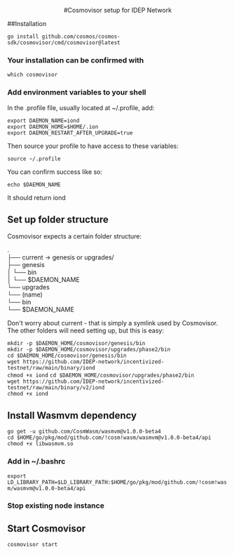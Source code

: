<p align="center">
#Cosmovisor setup for IDEP Network
</p>

##Installation

`go install github.com/cosmos/cosmos-sdk/cosmovisor/cmd/cosmovisor@latest`


### Your installation can be confirmed with

`which cosmovisor`

### Add environment variables to your shell
In the .profile file, usually located at ~/.profile, add:


`export DAEMON_NAME=iond`<br />
`export DAEMON_HOME=$HOME/.ion`<br />
`export DAEMON_RESTART_AFTER_UPGRADE=true`<br />

Then source your profile to have access to these variables:

`source ~/.profile`

You can confirm success like so:

`echo $DAEMON_NAME`

It should return iond

## Set up folder structure
Cosmovisor expects a certain folder structure:

.  
├── current -> genesis or upgrades/<name>  
├── genesis  
│   └── bin  
│       └── $DAEMON_NAME  
└── upgrades  
└── (name)  
└── bin  
└── $DAEMON_NAME  

Don't worry about current - that is simply a symlink used by Cosmovisor.
The other folders will need setting up, but this is easy:

`mkdir -p $DAEMON_HOME/cosmovisor/genesis/bin`<br />
`mkdir -p $DAEMON_HOME/cosmovisor/upgrades/phase2/bin`<br />
`cd $DAEMON_HOME/cosmovisor/genesis/bin`<br />
`wget https://github.com/IDEP-network/incentivized-testnet/raw/main/binary/iond`<br />
`chmod +x iond`
`cd $DAEMON_HOME/cosmovisor/upgrades/phase2/bin`<br />
`wget https://github.com/IDEP-network/incentivized-testnet/raw/main/binary/v2/iond`<br />
`chmod +x iond`

## Install Wasmvm dependency

`go get -u github.com/CosmWasm/wasmvm@v1.0.0-beta4`<br />
`cd $HOME/go/pkg/mod/github.com/!cosm!wasm/wasmvm@v1.0.0-beta4/api`<br />
`chmod +x libwasmvm.so`<br />

### Add in ~/.bashrc
`export LD_LIBRARY_PATH=$LD_LIBRARY_PATH:$HOME/go/pkg/mod/github.com/!cosm!wasm/wasmvm@v1.0.0-beta4/api`

### Stop existing node instance

## Start Cosmovisor
`cosmovisor start`



